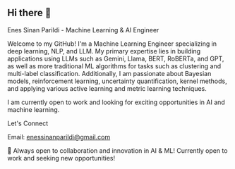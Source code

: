 ## Hi there 👋
Enes Sinan Parildi - Machine Learning & AI Engineer

Welcome to my GitHub! I'm a Machine Learning Engineer specializing in deep learning, NLP, and LLM. My primary expertise lies in building applications using LLMs such as Gemini, Llama, BERT, RoBERTa, and GPT, as well as more traditional ML algorithms for tasks such as clustering and multi-label classification. Additionally, I am passionate about Bayesian models, reinforcement learning, uncertainty quantification, kernel methods, and applying various active learning and metric learning techniques.

I am currently open to work and looking for exciting opportunities in AI and machine learning.

Let's Connect

Email: enessinanparildi@gmail.com

🚀 Always open to collaboration and innovation in AI & ML! Currently open to work and seeking new opportunities!
<!--
**enessinanparildi/enessinanparildi** is a ✨ _special_ ✨ repository because its `README.md` (this file) appears on your GitHub profile.

Here are some ideas to get you started:

- 🔭 I’m currently working on ...
- 🌱 I’m currently learning ...
- 👯 I’m looking to collaborate on ...
- 🤔 I’m looking for help with ...
- 💬 Ask me about ...
- 📫 How to reach me: ...
- 😄 Pronouns: ...
- ⚡ Fun fact: ...
-->
